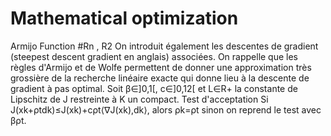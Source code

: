 # Mathematical optimization
Armijo Function #Rn , R2
On introduit également les descentes de gradient (steepest descent gradient en anglais) associées. On rappelle que les règles d'Armijo et de Wolfe permettent de donner une approximation très grossière de la recherche linéaire exacte qui donne lieu à la descente de gradient à pas optimal. 
Soit β∈]0,1[, c∈]0,12[ et L∈R+ la constante de Lipschitz de J restreinte à K un compact. 
Test d'acceptation Si J(xk+ρtdk)≤J(xk)+cρt⟨∇J(xk),dk⟩, alors ρk=ρt sinon on reprend le test avec βρt.

